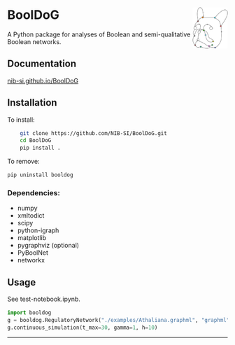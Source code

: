 # BoolDoG <img src="docs/figures/logo.png" raw=true alt="BoolDoG icon"  width="80" align="right" >

A Python package for analyses of Boolean and semi-qualitative Boolean networks.

## Documentation

[nib-si.github.io/BoolDoG](https://nib-si.github.io/BoolDoG)

## Installation

To install:

```bash
    git clone https://github.com/NIB-SI/BoolDoG.git
    cd BoolDoG
    pip install .
```

To remove:

```bash
pip uninstall booldog
```

### Dependencies:

* numpy
* xmltodict
* scipy
* python-igraph
* matplotlib
* pygraphviz (optional)
* PyBoolNet
* networkx

## Usage

See test-notebook.ipynb.

```python
import booldog
g = booldog.RegulatoryNetwork("./examples/Athaliana.graphml", "graphml")
g.continuous_simulation(t_max=30, gamma=1, h=10)
```

---


